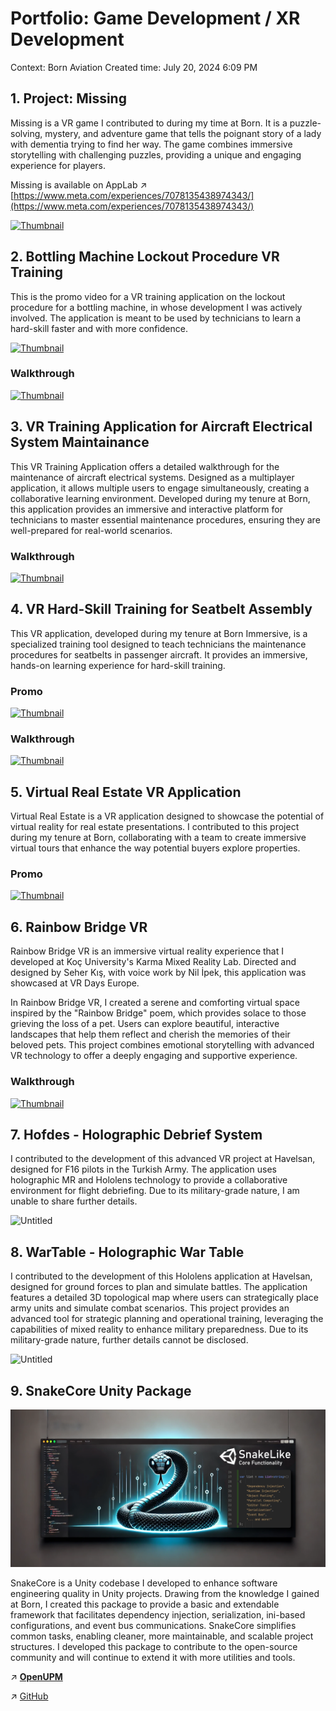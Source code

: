 # Portfolio: Game Development / XR Development

Context: Born Aviation
Created time: July 20, 2024 6:09 PM

## 1. Project: Missing

Missing is a VR game I contributed to during my time at Born. It is a puzzle-solving, mystery, and adventure game that tells the poignant story of a lady with dementia trying to find her way. The game combines immersive storytelling with challenging puzzles, providing a unique and engaging experience for players.

Missing is available on AppLab
↗️ [https://www.meta.com/experiences/7078135438974343/](https://www.meta.com/experiences/7078135438974343/)

[![Thumbnail](https://img.youtube.com/vi/VQsCKzoR-QI/0.jpg)](https://www.youtube.com/watch?v=VQsCKzoR-QI)

## 2. Bottling Machine Lockout Procedure VR Training


This is the promo video for a VR training application on the lockout procedure for a bottling machine, in whose development I was actively involved. The application is meant to be used by technicians to learn a hard-skill faster and with more confidence.

[![Thumbnail](https://img.youtube.com/vi/qzIHyYhFyPo/0.jpg)](https://www.youtube.com/watch?v=qzIHyYhFyPo)

### Walkthrough

[![Thumbnail](https://img.youtube.com/vi/RqlXn0XRVrc/0.jpg)](https://www.youtube.com/watch?v=RqlXn0XRVrc)

## 3. VR Training Application for Aircraft Electrical System Maintainance

This VR Training Application offers a detailed walkthrough for the maintenance of aircraft electrical systems. Designed as a multiplayer application, it allows multiple users to engage simultaneously, creating a collaborative learning environment. Developed during my tenure at Born, this application provides an immersive and interactive platform for technicians to master essential maintenance procedures, ensuring they are well-prepared for real-world scenarios.

### Walkthrough

[![Thumbnail](https://img.youtube.com/vi/sK_v9uknceo/0.jpg)](https://www.youtube.com/watch?v=sK_v9uknceo)

## 4. VR Hard-Skill Training for Seatbelt Assembly

This VR application, developed during my tenure at Born Immersive, is a specialized training tool designed to teach technicians the maintenance procedures for seatbelts in passenger aircraft. It provides an immersive, hands-on learning experience for hard-skill training.

### Promo

[![Thumbnail](https://img.youtube.com/vi/Nr0vduhprYg/0.jpg)](https://www.youtube.com/watch?v=Nr0vduhprYg)

### Walkthrough

[![Thumbnail](https://img.youtube.com/vi/s7dU4F5f9Sg/0.jpg)](https://www.youtube.com/watch?v=s7dU4F5f9Sg)

## 5. Virtual Real Estate VR Application

Virtual Real Estate is a VR application designed to showcase the potential of virtual reality for real estate presentations. I contributed to this project during my tenure at Born, collaborating with a team to create immersive virtual tours that enhance the way potential buyers explore properties.

### Promo

[![Thumbnail](https://img.youtube.com/vi/YXcdgZY_suc/0.jpg)](https://www.youtube.com/watch?v=YXcdgZY_suc)

## 6. Rainbow Bridge VR

Rainbow Bridge VR is an immersive virtual reality experience that I developed at Koç University's Karma Mixed Reality Lab. Directed and designed by Seher Kış, with voice work by Nil İpek, this application was showcased at VR Days Europe.

In Rainbow Bridge VR, I created a serene and comforting virtual space inspired by the "Rainbow Bridge" poem, which provides solace to those grieving the loss of a pet. Users can explore beautiful, interactive landscapes that help them reflect and cherish the memories of their beloved pets. This project combines emotional storytelling with advanced VR technology to offer a deeply engaging and supportive experience.

### Walkthrough

[![Thumbnail](https://img.youtube.com/vi/kgC9CHXSopo/0.jpg)](https://www.youtube.com/watch?v=kgC9CHXSopo)

## 7. Hofdes - Holographic Debrief System

I contributed to the development of this advanced VR project at Havelsan, designed for F16 pilots in the Turkish Army. The application uses holographic MR and Hololens technology to provide a collaborative environment for flight debriefing. Due to its military-grade nature, I am unable to share further details.

![Untitled](Media/Hofdes_Illustration.png)

## 8. WarTable - Holographic War Table

I contributed to the development of this Hololens application at Havelsan, designed for ground forces to plan and simulate battles. The application features a detailed 3D topological map where users can strategically place army units and simulate combat scenarios. This project provides an advanced tool for strategic planning and operational training, leveraging the capabilities of mixed reality to enhance military preparedness. Due to its military-grade nature, further details cannot be disclosed.

![Untitled](Media/WarTable_Illustration.png)

## 9. SnakeCore Unity Package

![Untitled](Media/SnakeCore_Thumbnail.png)

SnakeCore is a Unity codebase I developed to enhance software engineering quality in Unity projects. Drawing from the knowledge I gained at Born, I created this package to provide a basic and extendable framework that facilitates dependency injection, serialization, ini-based configurations, and event bus communications. SnakeCore simplifies common tasks, enabling cleaner, more maintainable, and scalable project structures. I developed this package to contribute to the open-source community and will continue to extend it with more utilities and tools.

↗️ [**OpenUPM**](https://openupm.com/packages/com.snakelikecoding.snakecore/)

↗️ [GitHub](https://github.com/tahameg/SnakeCore)
